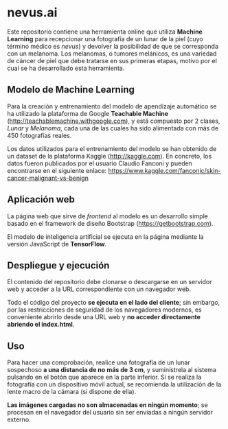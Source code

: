 # nevus.ai
Este repositorio contiene una herramienta online que utiliza **Machine Learning** para recepcionar una fotografía de un lunar de la piel (cuyo término médico es *nevus*) y devolver la posibilidad de que se corresponda con un melanoma. Los melanomas, o tumores melánicos, es una variedad de cáncer de piel que debe tratarse en sus primeras etapas, motivo por el cual se ha desarrollado esta herramienta.


## Modelo de Machine Learning
Para la creación y entrenamiento del modelo de apendizaje automático se ha utilizado la plataforma de Google **Teachable Machine**
(http://teachablemachine.withgoogle.com), y está compuesto por 2 clases, *Lunar* y *Melanoma*, cada una de las cuales ha sido alimentada con más de 450 fotografías reales.

Los datos utilizados para el entrenamiento del modelo se han obtenido de un dataset de la plataforma Kaggle (http://kaggle.com). En concreto, los datos fueron publicados por el usuario Claudio Fanconi y pueden encontrarse en el siguiente enlace: https://www.kaggle.com/fanconic/skin-cancer-malignant-vs-benign


## Aplicación web
La página web que sirve de *frontend* al modelo es un desarrollo simple basado en el framework de diseño Bootstrap (https://getbootstrap.com). 

El modelo de inteligencia artificial se ejecuta en la página mediante la versión JavaScript de **TensorFlow**.


## Despliegue y ejecución
El contenido del repositorio debe clonarse o descargarse en un servidor web y acceder a la URL correspondiente con un navegador web. 

Todo el código del proyecto **se ejecuta en el lado del cliente**; sin embargo, por las restricciones de seguridad de los navegadores modernos, es conveniente abrirlo desde una URL web y **no acceder directamente abriendo el index.html**.


## Uso
Para hacer una comprobación, realice una fotografía de un lunar sospechoso **a una distancia de no más de 3 cm**, y suminístrela al sistema pulsando en el botón que aparece en la parte inferior. Si se realiza la fotografía con un dispositivo móvil actual, se recomienda la utilización de la lente macro de la cámara (si dispone de ella).

**Las imágenes cargadas no son almacenadas en ningún momento**; se procesan en el navegador del usuario sin ser enviadas a ningún servidor externo.
